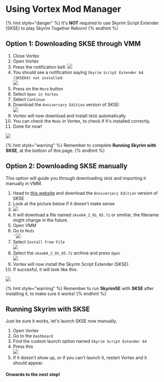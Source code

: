 # Using Vortex Mod Manager

{% hint style="danger" %}
It's **NOT** required to use Skyrim Script Extender (SKSE) to play Skyrim Together Reborn!
{% endhint %}

## Option 1: Downloading SKSE through VMM

1. Close Vortex
2. Open Vortex
3. Press the notification bell: ![](https://shx.is/5BKJ5HNdx.png)
4. You should see a notification saying `Skyrim Script Extender 64 (SKSE64) not installed`:\
   ![](https://shx.is/5BKJFEhCP.png)
5. Press on the `More` button
6. Select `Open in Vortex`
7. Select `Continue`
8. Download the `Anniversary Edition` version of SKSE:\
   ![](https://shx.is/5BiRWybx1.png)
9. Vortex will now download and install `SKSE` automatically
10. You can check the `Mods` in Vortex, to check if it's installed correctly.
11. Done for now!

![](https://shx.is/5BKLBAWGg.gif)



{% hint style="warning" %}
Remember to complete **Running Skyrim with SKSE**, at the bottom of this page.
{% endhint %}



## Option 2: Downloading SKSE manually

This option will guide you through downloading `SKSE` and importing it manually in VMM.

1. Head to [this website](https://skse.silverlock.org/) and download the `Anniversary Edition` version of SKSE
2. Look at the picture below if it doesn't make sense
3. ![](https://shx.is/5BiRWybx1.png)
4. It will download a file named `skse64_2_01_05.7z` or similiar, the filename might change in the future.
5. Open VMM
6. Go to `Mods`\
   ``![](https://shx.is/5BKj0E2Di.png)
7. Select `Install From File`\
   ![](https://shx.is/5BKj4UqTm.png)
8. Select the `skse64_2_01_05.7z` archive and press `Open`\
   ![](https://shx.is/5BKjrxdZX.png)
9. Vortex will now install the Skyrim Script Extender (SKSE)
10. If succesful, it will look like this:&#x20;

![](https://shx.is/5BKjLevFK.png)

{% hint style="warning" %}
Remember to run **SkyrimSE** with **SKSE** after installing it, to make sure it works!
{% endhint %}

## Running Skyrim with SKSE

Just be sure it works, let's launch SKSE now manually.

1. Open Vortex
2. Go to the `Dashboard`
3. Find the custom launch option named `Skyrim Script Extender 64`
4. Press this \
   ![](https://shx.is/5BKkoaCyQ.png)
5. If it doesn't show up, or if you can't launch it, restart Vortex and it should appear.

#### Onwards to the next step!
